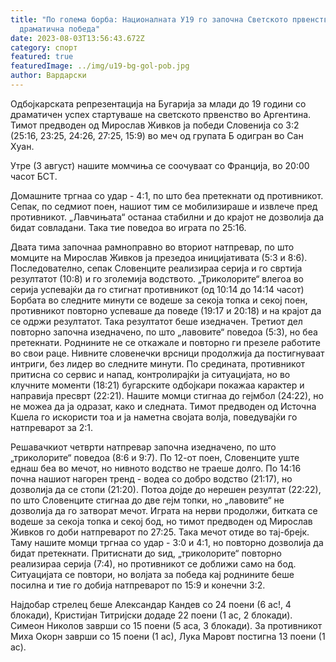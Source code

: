 ```yaml
---
title: "По голема борба: Националната У19 го започна Светското првенство со
  драматична победа"
date: 2023-08-03T13:56:43.672Z
category: спорт
featured: true
featuredImage: ../img/u19-bg-gol-pob.jpg
author: Вардарски
---
```

Одбојкарската репрезентација на Бугарија за млади до 19 години со драматичен успех стартуваше на светското првенство во Аргентина. Тимот предводен од Мирослав Живков ја победи Словенија со 3:2 (25:16, 23:25, 24:26, 27:25, 15:9) во меч од групата Б одигран во Сан Хуан.

Утре (3 август) нашите момчиња се соочуваат со Франција, во 20:00 часот БСТ.

Домашните тргнаа со удар - 4:1, по што беа претекнати од противникот. Сепак, по седмиот поен, нашиот тим се мобилизираше и извлече пред противникот. „Лавчињата“ останаа стабилни и до крајот не дозволија да бидат совладани. Така тие поведоа во играта по 25:16.

Двата тима започнаа рамноправно во вториот натпревар, по што момците на Мирослав Живков ја презедоа иницијативата (5:3 и 8:6). Последователно, сепак Словенците реализираа серија и го свртија резултатот (10:8) и го зголемија водството. „Триколорите“ влегоа во серија успевајќи да го стигнат противникот (од 10:14 до 14:14 часот) Борбата во следните минути се водеше за секоја топка и секој поен, противникот повторно успеваше да поведе (19:17 и 20:18) и на крајот да се одржи резултатот. Така резултатот беше изедначен.
Третиот дел повторно започна изедначено, по што „лавовите“ поведоа (5:3), но беа претекнати. Роднините не се откажале и повторно ги презеле работите во свои раце. Нивните словенечки врсници продолжија да постигнуваат интриги, без лидер во следните минути. По средината, противникот притисна со сервис и напад, контролирајќи ја ситуацијата, но во клучните моменти (18:21) бугарските одбојкари покажаа карактер и направија пресврт (22:21). Нашите момци стигнаа до гејмбол (24:22), но не можеа да ја одразат, како и следната. Тимот предводен од Источна Кшела го искористи тоа и ја наметна својата волја, поведувајќи го натпреварот за 2:1.

Решавачкиот четврти натпревар започна изедначено, по што „триколорите“ поведоа (8:6 и 9:7). По 12-от поен, Словенците уште еднаш беа во мечот, но нивното водство не траеше долго. По 14:16 почна нашиот нагорен тренд - водеа со добро водство (21:17), но дозволија да се стопи (21:20). Потоа дојде до нерешен резултат (22:22), по што Словенците стигнаа до две гејм топки, но „лавовите“ не дозволија да го затворат мечот. Играта на нерви продолжи, битката се водеше за секоја топка и секој бод, но тимот предводен од Мирослав Живков го доби натпреварот по 27:25. Така мечот отиде во тај-брејк.
Таму нашите момци тргнаа со удар - 3:0 и 4:1, но повторно дозволија да бидат претекнати. Притиснати до ѕид, „триколорите“ повторно реализираа серија (7:4), но противникот се доближи само на бод. Ситуацијата се повтори, но волјата за победа кај роднините беше посилна и тие го добија натпреварот по 15:9 и конечни 3:2.

Најдобар стрелец беше Александар Кандев со 24 поени (6 ас!, 4 блокади), Кристијан Титријски додаде 22 поени (1 ас, 2 блокади). Симеон Николов заврши со 15 поени (5 аса, 3 блокади). За противникот Миха Окорн заврши со 15 поени (1 ас), Лука Маровт постигна 13 поени (1 ас).